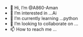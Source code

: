 - 👋 Hi, I’m @A860-Aman
- 👀 I’m interested in ...Ai
- 🌱 I’m currently learning ...python
- 💞️ I’m looking to collaborate on ...
- 📫 How to reach me ...

<!---
A860-Aman/A860-Aman is a ✨ special ✨ repository because its `README.md` (this file) appears on your GitHub profile.
You can click the Preview link to take a look at your changes.
--->
